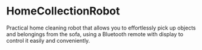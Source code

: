 # HomeCollectionRobot
Practical home cleaning robot that allows you to effortlessly pick up objects and belongings from the sofa, using a Bluetooth remote with display to control it easily and conveniently.
